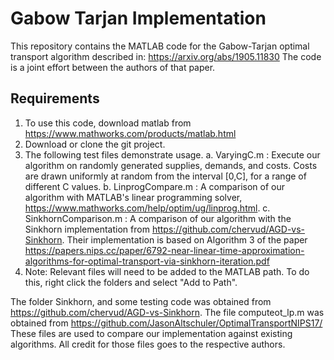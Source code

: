 # Gabow Tarjan Implementation

This repository contains the MATLAB code for the Gabow-Tarjan optimal transport algorithm described in:
https://arxiv.org/abs/1905.11830
The code is a joint effort between the authors of that paper. 

## Requirements
1. To use this code, download matlab from https://www.mathworks.com/products/matlab.html
2. Download or clone the git project.
3. The following test files demonstrate usage.
	a. VaryingC.m : Execute our algorithm on randomly generated supplies, demands, and costs. Costs are drawn uniformly at random from the interval [0,C], for a range of different C values.
	b. LinprogCompare.m : A comparison of our algorithm with MATLAB's linear programming solver, https://www.mathworks.com/help/optim/ug/linprog.html.
	c. SinkhornComparison.m : A comparison of our algorithm with the Sinkhorn implementation from https://github.com/chervud/AGD-vs-Sinkhorn. Their implementation is based on Algorithm 3 of the paper https://papers.nips.cc/paper/6792-near-linear-time-approximation-algorithms-for-optimal-transport-via-sinkhorn-iteration.pdf
4. Note: Relevant files will need to be added to the MATLAB path. To do this, right click the folders and select "Add to Path".

The folder Sinkhorn, and some testing code was obtained from https://github.com/chervud/AGD-vs-Sinkhorn.
The file computeot_lp.m was obtained from https://github.com/JasonAltschuler/OptimalTransportNIPS17/
These files are used to compare our implementation against existing algorithms.
All credit for those files goes to the respective authors. 

